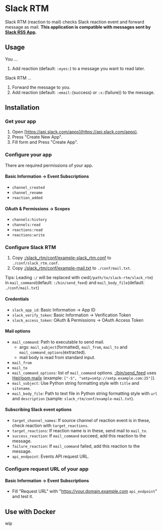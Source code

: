 # Slack RTM

Slack RTM (reaction to mail) checks Slack reaction event and forward message as mail. **This application is compatible with messages sent by [Slack RSS App](https://slack.com/apps/A0F81R7U7-rss).**

## Usage

You ...

1. Add reaction (default: `:eyes:`) to a message you want to read later.

Slack RTM ...

1. Forward the message to you.
1. Add reaction (default: `:email:`(success) or `:x:`(failure)) to the message.

## Installation

### Get your app

1. Open [https://api.slack.com/apps](https://api.slack.com/apps).
1. Press "Create New App".
1. Fill form and Press "Create App".

### Configure your app

There are required permissions of your app.

#### Basic Information -> Event Subscriptions

* `channel_created`
* `channel_rename`
* `reaction_added`

#### OAuth & Permissions -> Scopes

* `channels:history`
* `channels:read`
* `reactions:read`
* `reactions:write`

### Configure Slack RTM

1. Copy [:/slack_rtm/conf/example-slack_rtm.conf](https://github.com/amane-katagiri/slack-rtm/blob/master/slack_rtm/conf/example-slack_rtm.conf) to `./conf/slack_rtm.conf`.
1. Copy [:/slack_rtm/conf/example-mail.txt](https://github.com/amane-katagiri/slack-rtm/blob/master/slack_rtm/conf/example-mail.txt) to `./conf/mail.txt`.

Tips: Leading `:/` will be replaced with cwd(`/path/to/slack-rtm/slack_rtm`) in `mail_command`(default: `:/bin/send_feed`) and `mail_body_file`(default: `./conf/mail.txt`)

#### Credentials

* `slack_app_id`: Basic Information -> App ID
* `slack_verify_token`: Basic Information -> Verification Token
* `slack_access_token`: OAuth & Permissions -> OAuth Access Token

#### Mail options

* `mail_command`: Path to executable to send mail.
    * args: `mail_subject`(formatted), `mail_from`, `mail_to` and `mail_command_options`(extracted).
    *  mail body is read from standard input.
* `mail_from`
* `mail_to`
* `mail_command_options`: list of `mail_command` options. [:/bin/send_feed](https://github.com/amane-katagiri/slack-rtm/blob/master/slack_rtm/bin/send_feed) uses [Heirloom mailx](http://heirloom.sourceforge.net/mailx.html) (example: `["-S", "smtp=smtp://smtp.example.com:25"]`).
* `mail_subject`: Use Python string formatting style with `title` and `sitename`.
* `mail_body_file`: Path to text file in Python string formatting style with `url` and `description` (sample: `slack_rtm/conf/example-mail.txt`).

#### Subscribing Slack event options

* `target_channel_names`: If source channel of reaction event is in these, check reaction with `target_reactions`.
* `target_reactions`: If reaction name is in these, send mail to `mail_to`.
* `success_reaction`: If `mail_command` succeed, add this reaction to the message.
* `failure_reaction`: If `mail_command` failed, add this reaction to the message.
* `api_endpoint`: Events API request URL.

### Configure request URL of your app

#### Basic Information -> Event Subscriptions

* Fill "Request URL" with "https://your.domain.example.com `api_endpoint`" and test it.

## Use with Docker

wip

